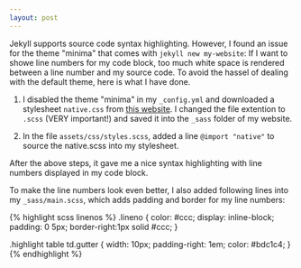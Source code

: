 ```yaml
---
layout: post
---
```


Jekyll supports source code syntax highlighting. However, I found an issue for the theme "minima" that comes with `jekyll new my-website`: If I want to showe line numbers for my code block, too much white space is rendered between a line number and my source code. To avoid the hassel of dealing with the default theme, here is what I have done.

1. I disabled the theme "minima" in my `_config.yml` and downloaded a stylesheet `native.css` from <a href="https://jwarby.github.io/jekyll-pygments-themes/languages/ruby.html">this website</a>. I changed the file extention to `.scss` (VERY important!) and saved it into the `_sass` folder of my website.

2. In the file `assets/css/styles.scss`, added a line `@import "native"` to source the native.scss into my stylesheet.

After the above steps, it gave me a nice syntax highlighting with line numbers displayed in my code block.

To make the line numbers look even better, I also added following lines into my `_sass/main.scss`, which adds padding and border for my line numbers:

{% highlight scss linenos %}
.lineno { 
  color: #ccc; 
  display: inline-block; 
  padding: 0 5px; 
  border-right:1px solid #ccc;
}

.highlight table td.gutter {
    width: 10px;
    padding-right: 1em;
    color: #bdc1c4;
}
{% endhighlight %}


